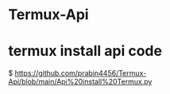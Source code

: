 # Termux-Api


# termux install api code


$ https://github.com/prabin4456/Termux-Api/blob/main/Api%20install%20Termux.py
